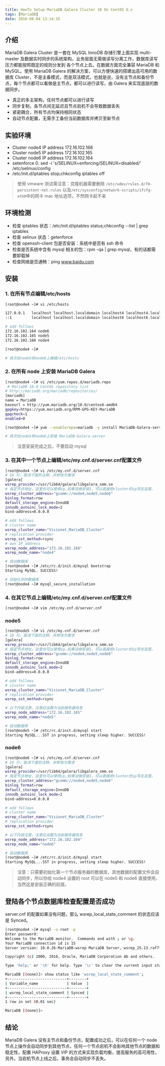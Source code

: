 ```yaml
---
title: HowTo Setup MariaDB Galera Cluster 10 On CentOS 6.x
tags: [MariaDB]
date: 2016-08-04 13:14:15
---
```


## 介绍

MariaDB Galera Cluster 是一套在 MySQL InnoDB 存储引擎上面实现 multi-master 及数据实时同步的系统架构，业务层面无需做读写分离工作，数据库读写压力都能按照既定的规则分发到 各个节点上去。在数据方面完全兼容 MariaDB 和 MySQL。使用 MariaDB Galera 的解决方案，可以方便快速的搭建出高可用的数据库 Cluster，不是主备模式，而是双活模式，也就是说，没有主节点和备份节点，每个节点都可以看做是主节点，都可以进行读写，由 Galera 来实现底层的数据同步。

* 真正的多主架构，任何节点都可以进行读写
* 同步复制，各节点间无延迟且节点宕机不会导致数据丢失
* 紧密耦合，所有节点均保持相同状态
* 自动节点配置，无需手工备份当前数据库并拷贝至新节点

## 实验环境

* Cluster node4 IP address 172.16.102.168
* Cluster node5 IP address 172.16.102.165
* Cluster node6 IP address 172.16.102.164
* setenforce 0. sed -i 's/SELINUX=enforcing/SELINUX=disabled/' /etc/selinux/config
* /etc/init.d/iptables stop;chkconfig iptables off

> 使用 vmware 测试需注意：克隆机器需要删除 `/etc/udev/rules.d/70-persistent-net.rules` 以及`/etc/sysconfig/network-scripts/ifcfg-eth0`中的网卡 mac 地址选项，不然网卡起不来

## 环境检测

* 检查 iptables 状态：/etc/init.d/iptables status;chkconfig --list | grep iptables
* 检查 selinux 状态：getenforce
* 检查 openssh-client 包是否安装：系统中是否有 ssh 命令
* 检查是否系统中含有 mysql 相关的包：rpm -qa | grep mysql，有的话都需要卸载掉
* 检查网络是否通畅：ping www.baidu.com

## 安装

### 1. 在所有节点编辑/etc/hosts

```bash
[root@node4 ~]# vi /etc/hosts

127.0.0.1   localhost localhost.localdomain localhost4 localhost4.localdomain4
::1         localhost localhost.localdomain localhost6 localhost6.localdomain6

# add follows
172.16.102.164 node6
172.16.102.165 node5
172.16.102.168 node4

[root@node4 ~]#

# 依次在node5和node6上编辑/etc/hosts
```

### 2. 在所有 node 上安装 MariaDB Galera

```bash
[root@node4 ~]# vi /etc/yum.repos.d/mariadb.repo
 # MariaDB 10.0 CentOS repository list
# http://mariadb.org/mariadb/repositories/
[mariadb]
name = MariaDB
baseurl = http://yum.mariadb.org/10.0/centos6-amd64
gpgkey=https://yum.mariadb.org/RPM-GPG-KEY-MariaDB
gpgcheck=1
enabled=0

[root@node4 ~]# yum --enablerepo=mariadb -y install MariaDB-Galera-server

# 依次在node5和node6上安装 MariaDB-Galera-server
```

> 注意安装完成之后，不要启动 mysql

### 3. 在其中一个节点上编辑/etc/my.cnf.d/server.cnf配置文件

```bash
[root@node4 ~]# vi /etc/my.cnf.d/server.cnf
# 19 行，取消下面的注释，并修改为需求
[galera]
wsrep_provider=/usr/lib64/galera/libgalera_smm.so
# 指定节点地址，这里也可以使用ip,如果没做安装1，可以直接把cluster的ip写在这里。
wsrep_cluster_address="gcomm://node4,node5,node6"
binlog_format=row
default_storage_engine=InnoDB
innodb_autoinc_lock_mode=2
bind-address=0.0.0.0

# add follows
# cluster name
wsrep_cluster_name="Visionet_MariaDB_Cluster"
# replication provider
wsrep_sst_method=rsync
# own IP address
wsrep_node_address="172.16.102.168"
wsrep_node_name="node4"

# 启动数据库
[root@node4 ~]# /etc/rc.d/init.d/mysql bootstrap
Starting MySQL. SUCCESS!

# 初始化你的数据库
[root@node4 ~]# mysql_secure_installation
```

### 4. 在其它节点上编辑/etc/my.cnf.d/server.cnf配置文件

```bash
[root@node4 ~]# vim /etc/my.cnf.d/server.cnf
```

### node5

```bash
[root@node5 ~]# vi /etc/my.cnf.d/server.cnf
# 19 行，取消下面的注释，并修改为需求
[galera]
wsrep_provider=/usr/lib64/galera/libgalera_smm.so
# 指定节点地址，这里也可以使用ip,如果没做安装1，可以直接把cluster的ip写在这里。
wsrep_cluster_address="gcomm://node4,node5,node6"
binlog_format=row
default_storage_engine=InnoDB
innodb_autoinc_lock_mode=2
bind-address=0.0.0.0

# add follows
# cluster name
wsrep_cluster_name="Visionet_MariaDB_Cluster"
# replication provider
wsrep_sst_method=rsync

# 以下内容注意，注意应设置为当前服务器信息
wsrep_node_address="172.16.102.165"
wsrep_node_name="node5"

# 启动数据库
[root@node5 ~]# /etc/rc.d/init.d/mysql start
Starting MySQL...SST in progress, setting sleep higher. SUCCESS!
```

### node6

```bash
[root@node6 ~]# vi /etc/my.cnf.d/server.cnf
# 19 行，取消下面的注释，并修改为需求
[galera]
wsrep_provider=/usr/lib64/galera/libgalera_smm.so
# 指定节点地址，这里也可以使用ip,如果没做安装1，可以直接把cluster的ip写在这里。
wsrep_cluster_address="gcomm://node4,node5,node6"
binlog_format=row
default_storage_engine=InnoDB
innodb_autoinc_lock_mode=2
bind-address=0.0.0.0

# add follows
# cluster name
wsrep_cluster_name="Visionet_MariaDB_Cluster"
# replication provider
wsrep_sst_method=rsync

# 以下内容注意，注意应设置为当前服务器信息
wsrep_node_address="172.16.102.164"
wsrep_node_name="node6"

# 启动数据库
[root@node6 ~]# /etc/rc.d/init.d/mysql start
Starting MySQL...SST in progress, setting sleep higher. SUCCESS!
```

> 注意：只需要初始化第一个节点服务器的数据库，其他数据的配置文件会自动同步，所以你给 node4 设置的 root 可以在 node5 和 node6 直接使用，当然这是安装正确的前提。

## 登陆各个节点数据库检查配置是否成功

server.cnf 的配置如果没有问题，那么 wsrep\_local\_state_comment 的状态应该是 Synced。

```bash
[root@node4 ~]# mysql -u root -p
Enter password:
Welcome to the MariaDB monitor.  Commands end with ; or \g.
Your MariaDB connection id is 15
Server version: 10.0.26-MariaDB-wsrep MariaDB Server, wsrep_25.13.raf7f02e

Copyright (c) 2000, 2016, Oracle, MariaDB Corporation Ab and others.

Type 'help;' or '\h' for help. Type '\c' to clear the current input statement.

MariaDB [(none)]> show status like 'wsrep_local_state_comment';
+---------------------------+--------+
| Variable_name             | Value  |
+---------------------------+--------+
| wsrep_local_state_comment | Synced |
+---------------------------+--------+
1 row in set (0.01 sec)

MariaDB [(none)]>
```

## 结论

MariaDB Galera 没有主节点和备份节点，配置成功之后，可以在任何一个 node 节点上操作会自动同步到其他节点，任何一个节点宕机不会影响其他节点的数据和稳定性，配置 HAProxy 设置 VIP 的方式来实现负载均衡，提高服务的高可用性，另外，当宕机节点上线之后，事务会自动同步不丢失。
